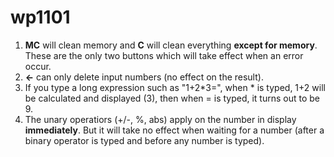 # wp1101

1. **MC** will clean memory and **C** will clean everything **except for memory**. These are the only two buttons which will take effect when an error occur.
2. **←** can only delete input numbers (no effect on the result).
3. If you type a long expression such as "1+2\*3=", when \* is typed, 1+2 will be calculated and displayed (3), then when = is typed, it turns out to be 9.
4. The unary operatiors (+/-, %, abs) apply on the number in display **immediately**. But it will take no effect when waiting for a number (after a binary operator is typed and before any number is typed).